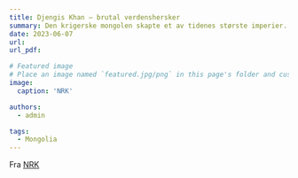 ```yaml
---
title: Djengis Khan – brutal verdenshersker
summary: Den krigerske mongolen skapte et av tidenes største imperier.
date: 2023-06-07
url: 
url_pdf: 

# Featured image
# Place an image named `featured.jpg/png` in this page's folder and customize its options here.
image: 
  caption: 'NRK'

authors:
  - admin

tags:
  - Mongolia
---
```

Fra [NRK](https://radio.nrk.no/podkast/historiske_kjendiser/sesong/1/l_99a87293-985e-40da-a872-93985eb0da0f)
